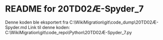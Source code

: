 # README for 20TD02Æ-Spyder_7
Denne koden ble eksportert fra C:\WikiMigration\git\code_dump\20TD02Æ-Spyder.md
Link til denne koden: C:\WikiMigration\git\code_repo\Python\20TD02Æ-Spyder_7.py
